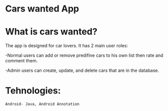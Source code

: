 # Cars wanted App

# What is cars wanted?
  The app is designed for car lovers. It has 2 main user roles: 
	
  -Normal users can add or remove predifine cars to his own list then rate and comment them.
  
  -Admin users can create, update, and delete cars that are in the database.
  
# Tehnologies: 
	Android- Java, Android Annotation


  

  
  
